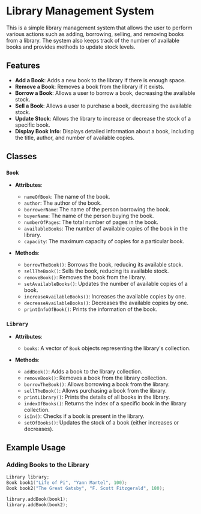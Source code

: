 # Library Management System

This is a simple library management system that allows the user to perform various actions such as adding, borrowing, selling, and removing books from a library. The system also keeps track of the number of available books and provides methods to update stock levels.

## Features

- **Add a Book**: Adds a new book to the library if there is enough space.
- **Remove a Book**: Removes a book from the library if it exists.
- **Borrow a Book**: Allows a user to borrow a book, decreasing the available stock.
- **Sell a Book**: Allows a user to purchase a book, decreasing the available stock.
- **Update Stock**: Allows the library to increase or decrease the stock of a specific book.
- **Display Book Info**: Displays detailed information about a book, including the title, author, and number of available copies.

## Classes

### `Book`
- **Attributes**:
  - `nameOfBook`: The name of the book.
  - `author`: The author of the book.
  - `borrowerName`: The name of the person borrowing the book.
  - `buyerName`: The name of the person buying the book.
  - `numberOfPages`: The total number of pages in the book.
  - `availableBooks`: The number of available copies of the book in the library.
  - `capacity`: The maximum capacity of copies for a particular book.

- **Methods**:
  - `borrowTheBook()`: Borrows the book, reducing its available stock.
  - `sellTheBook()`: Sells the book, reducing its available stock.
  - `removeBook()`: Removes the book from the library.
  - `setAvailableBooks()`: Updates the number of available copies of a book.
  - `increaseAvailableBooks()`: Increases the available copies by one.
  - `decreaseAvailableBooks()`: Decreases the available copies by one.
  - `printInfoOfBook()`: Prints the information of the book.

### `Library`
- **Attributes**:
  - `books`: A vector of `Book` objects representing the library's collection.
  
- **Methods**:
  - `addBook()`: Adds a book to the library collection.
  - `removeBook()`: Removes a book from the library collection.
  - `borrowTheBook()`: Allows borrowing a book from the library.
  - `sellTheBook()`: Allows purchasing a book from the library.
  - `printLibrary()`: Prints the details of all books in the library.
  - `indexOfBooks()`: Returns the index of a specific book in the library collection.
  - `isIn()`: Checks if a book is present in the library.
  - `setOfBooks()`: Updates the stock of a book (either increases or decreases).

## Example Usage

### Adding Books to the Library
```cpp
Library library;
Book book1("Life of Pi", "Yann Martel", 100);
Book book2("The Great Gatsby", "F. Scott Fitzgerald", 180);

library.addBook(book1);
library.addBook(book2);
